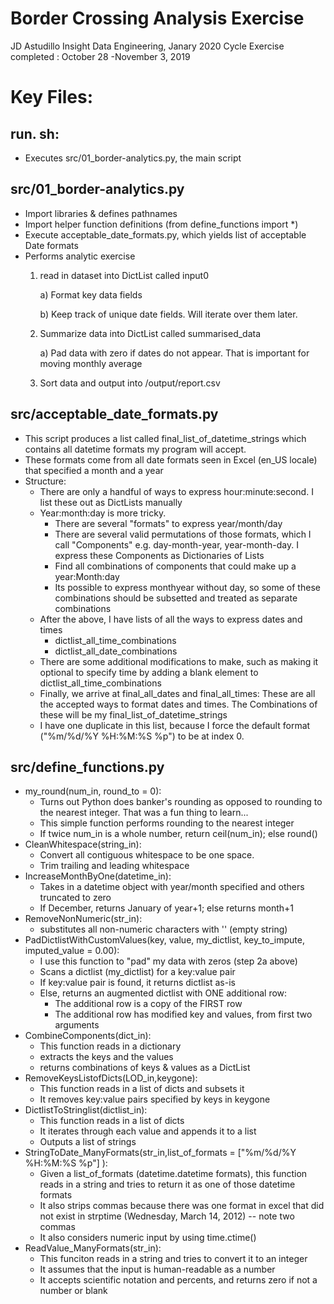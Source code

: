 # Border Crossing Analysis Exercise
JD Astudillo
Insight Data Engineering, Janary 2020 Cycle
Exercise completed : October 28 -November 3, 2019

# Key Files:
## run. sh: 
* Executes src/01_border-analytics.py, the main script
## src/01_border-analytics.py
* Import libraries & defines pathnames
* Import helper function definitions (from define_functions import *)
* Execute acceptable_date_formats.py, which yields list of acceptable Date formats
* Performs analytic exercise
    1) read in dataset into DictList called input0
    
        a) Format key data fields
        
        b) Keep track of unique date fields. Will iterate over them later.
    2) Summarize data into DictList called summarised_data
    
        a) Pad data with zero if dates do not appear. That is important for moving monthly average
        
    3) Sort data and output into /output/report.csv
## src/acceptable_date_formats.py
* This script produces a list called final_list_of_datetime_strings which contains all datetime formats my program will accept. 
* These formats come from all date formats seen in Excel (en_US locale) that specified a month and a year
* Structure:
    * There are only a handful of ways to express hour:minute:second. I list these out as DictLists manually
    * Year:month:day is more tricky.
        * There are several "formats" to express year/month/day
        * There are several valid permutations of those formats, which I call "Components" e.g. day-month-year, year-month-day. I express these Components as Dictionaries of Lists
        * Find all combinations of components that could make up a year:Month:day
        * Its possible to express monthyear without day, so some of these combinations should be subsetted and treated as separate combinations
    * After the above, I have lists of all the ways to express dates and times
        *  dictlist_all_time_combinations
        *  dictlist_all_date_combinations
    * There are some additional modifications to make, such as making it optional to specify time by adding a blank element to dictlist_all_time_combinations
    * Finally, we arrive at final_all_dates and final_all_times: These are all the accepted ways to format dates and times. The Combinations of these will be my final_list_of_datetime_strings
    * I have one duplicate in this list, because I force the default format ("%m/%d/%Y %H:%M:%S %p") to be at index 0.

## src/define_functions.py
* my_round(num_in, round_to = 0):
   * Turns out Python does banker's rounding as opposed to rounding to the nearest integer. That was a fun thing to learn...
   * This simple function performs rounding to the nearest integer
   * If twice num_in is a whole number, return ceil(num_in); else round()
* CleanWhitespace(string_in):
    * Convert all contiguous whitespace to be one space.
    * Trim trailing and leading whitespace
* IncreaseMonthByOne(datetime_in):
    * Takes in a datetime object with year/month specified and others truncated to zero
    * If December, returns January of year+1; else returns month+1
* RemoveNonNumeric(str_in):
    * substitutes all non-numeric characters with '' (empty string)
* PadDictlistWithCustomValues(key, value, my_dictlist, key_to_impute, imputed_value = 0.00):
    *  I use this function to "pad" my data with zeros (step 2a above)
    * Scans a dictlist (my_dictlist) for a key:value pair
    * If key:value pair is found, it returns dictlist as-is
    * Else, returns an augmented dictlist with ONE additional row:
        * The additional row is a copy of the FIRST row
        * The additional row has modified key and values, from first two arguments
* CombineComponents(dict_in):
    * This function reads in a dictionary
    * extracts the keys and the values
    * returns combinations of keys & values as a DictList  
* RemoveKeysListofDicts(LOD_in,keygone):
    * This function reads in a list of dicts and subsets it
    * It removes key:value pairs specified by keys in keygone
* DictlistToStringlist(dictlist_in):
    * This function reads in a list of dicts 
    * It iterates through each value and appends it to a list
    * Outputs a list of strings
* StringToDate_ManyFormats(str_in,list_of_formats = ["%m/%d/%Y %H:%M:%S %p"] ):
    * Given a list_of_formats (datetime.datetime formats), this function reads in a string and tries to return it as one of those datetime formats
    * It also strips commas because there was one format in excel that did not exist in strptime (Wednesday, March 14, 2012) -- note two commas
    * It also considers numeric input by using time.ctime()
* ReadValue_ManyFormats(str_in):
    * This funciton reads in a string and tries to convert it to an integer
    * It assumes that the input is human-readable as a number
    * It accepts scientific notation and percents, and returns zero if not a number or blank

